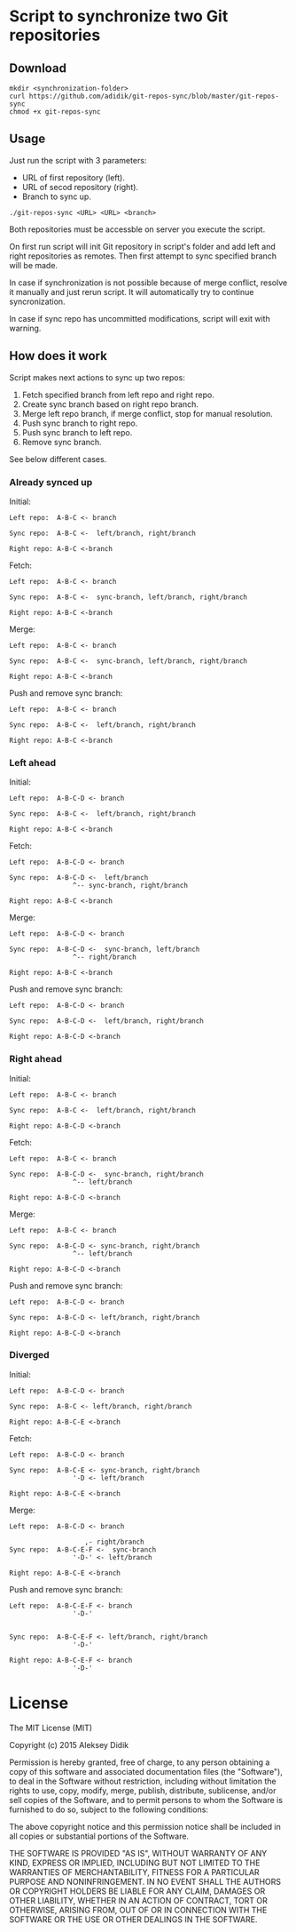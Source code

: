 # Script to synchronize two Git repositories 

## Download

```
mkdir <synchronization-folder>
curl https://github.com/adidik/git-repos-sync/blob/master/git-repos-sync
chmod +x git-repos-sync
```

## Usage

Just run the script with 3 parameters:
* URL of first repository (left).
* URL of secod repository (right).
* Branch to sync up.

```
./git-repos-sync <URL> <URL> <branch>
```

Both repositories must be accessble on server you execute the script.


On first run script will init Git repository in  script's folder and add left and right repositories as remotes. Then first attempt to sync specified branch will be made.

In case if synchronization is not possible because of merge conflict, resolve it manually and just rerun script. It will automatically try to continue syncronization.

In case if sync repo has uncommitted modifications, script will exit with warning.
 
## How does it work

Script makes next actions to sync up two repos:
1. Fetch specified branch from left repo and right repo.
2. Create sync branch based on right repo branch.
3. Merge left repo branch, if merge conflict, stop for manual resolution.
4. Push sync branch to right repo.
5. Push sync branch to left repo.
6. Remove sync branch.

See below different cases.

### Already synced up

Initial:

```
Left repo:  A-B-C <- branch

Sync repo:  A-B-C <-  left/branch, right/branch

Right repo: A-B-C <-branch
```

Fetch: 
```
Left repo:  A-B-C <- branch

Sync repo:  A-B-C <-  sync-branch, left/branch, right/branch

Right repo: A-B-C <-branch
```

Merge: 

```
Left repo:  A-B-C <- branch

Sync repo:  A-B-C <-  sync-branch, left/branch, right/branch

Right repo: A-B-C <-branch
```

Push and remove sync branch:
```
Left repo:  A-B-C <- branch

Sync repo:  A-B-C <-  left/branch, right/branch

Right repo: A-B-C <-branch
```

### Left ahead

Initial:

```
Left repo:  A-B-C-D <- branch

Sync repo:  A-B-C <-  left/branch, right/branch

Right repo: A-B-C <-branch
```

Fetch: 
```
Left repo:  A-B-C-D <- branch

Sync repo:  A-B-C-D <-  left/branch
				^-- sync-branch, right/branch		

Right repo: A-B-C <-branch
```

Merge: 

```
Left repo:  A-B-C-D <- branch

Sync repo:  A-B-C-D <-  sync-branch, left/branch
				^-- right/branch

Right repo: A-B-C <-branch
```

Push and remove sync branch:
```
Left repo:  A-B-C-D <- branch

Sync repo:  A-B-C-D <-  left/branch, right/branch

Right repo: A-B-C-D <-branch
```

### Right ahead

Initial:

```
Left repo:  A-B-C <- branch

Sync repo:  A-B-C <-  left/branch, right/branch

Right repo: A-B-C-D <-branch
```

Fetch: 
```
Left repo:  A-B-C <- branch

Sync repo:  A-B-C-D <-  sync-branch, right/branch
				^-- left/branch		

Right repo: A-B-C-D <-branch
```

Merge: 

```
Left repo:  A-B-C <- branch

Sync repo:  A-B-C-D <- sync-branch, right/branch
				^-- left/branch

Right repo: A-B-C-D <-branch
```

Push and remove sync branch:
```
Left repo:  A-B-C-D <- branch

Sync repo:  A-B-C-D <- left/branch, right/branch

Right repo: A-B-C-D <-branch
```

### Diverged

Initial:

```
Left repo:  A-B-C-D <- branch

Sync repo:  A-B-C <- left/branch, right/branch

Right repo: A-B-C-E <-branch
```

Fetch: 
```
Left repo:  A-B-C-D <- branch

Sync repo:  A-B-C-E <- sync-branch, right/branch
				'-D <- left/branch		

Right repo: A-B-C-E <-branch
```

Merge: 

```
Left repo:  A-B-C-D <- branch

                   ,- right/branch
Sync repo:  A-B-C-E-F <-  sync-branch
				'-D-' <- left/branch	

Right repo: A-B-C-E <-branch
```

Push and remove sync branch:
```
Left repo:  A-B-C-E-F <- branch
				'-D-' 

                   
Sync repo:  A-B-C-E-F <- left/branch, right/branch
				'-D-' 

Right repo: A-B-C-E-F <- branch
				'-D-' 
```

# License

The MIT License (MIT)

Copyright (c) 2015 Aleksey Didik

Permission is hereby granted, free of charge, to any person obtaining a copy
of this software and associated documentation files (the "Software"), to deal
in the Software without restriction, including without limitation the rights
to use, copy, modify, merge, publish, distribute, sublicense, and/or sell
copies of the Software, and to permit persons to whom the Software is
furnished to do so, subject to the following conditions:

The above copyright notice and this permission notice shall be included in all
copies or substantial portions of the Software.

THE SOFTWARE IS PROVIDED "AS IS", WITHOUT WARRANTY OF ANY KIND, EXPRESS OR
IMPLIED, INCLUDING BUT NOT LIMITED TO THE WARRANTIES OF MERCHANTABILITY,
FITNESS FOR A PARTICULAR PURPOSE AND NONINFRINGEMENT. IN NO EVENT SHALL THE
AUTHORS OR COPYRIGHT HOLDERS BE LIABLE FOR ANY CLAIM, DAMAGES OR OTHER
LIABILITY, WHETHER IN AN ACTION OF CONTRACT, TORT OR OTHERWISE, ARISING FROM,
OUT OF OR IN CONNECTION WITH THE SOFTWARE OR THE USE OR OTHER DEALINGS IN THE
SOFTWARE.

